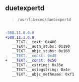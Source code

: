 ## duetexpertd

> `/usr/libexec/duetexpertd`

```diff

-588.11.0.0.0
+588.11.1.0.0
   __TEXT.__text: 0x480
   __TEXT.__auth_stubs: 0x190
   __TEXT.__objc_stubs: 0x160
-  __TEXT.__const: 0x48
+  __TEXT.__const: 0x50
   __TEXT.__cstring: 0x35e
   __TEXT.__oslogstring: 0x4e
   __TEXT.__objc_methname: 0xf1

```
